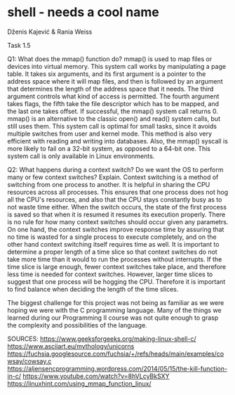 # shell - needs a cool name



Dženis Kajević & Rania Weiss

Task 1.5

Q1: What does the mmap() function do?
mmap() is used to map files or devices into virtual memory. This system call works by manipulating a page table. It takes six arguments, and its first argument is a pointer to the address space where it will map files, and then is followed by an argument that determines the length of the address space that it needs. The third argument controls what kind of access is permitted. The fourth argument takes flags, the fifth take the file descriptor which has to be mapped, and the last one takes offset. If successful, the mmap() system call returns 0. mmap() is an alternative to the classic open() and read() system calls, but still uses them. This system call is optimal for small tasks, since it avoids multiple switches from user and kernel mode. This method is also very efficient with reading and writing into databases. Also, the mmap() syscall is more likely to fail on a 32-bit system, as opposed to a 64-bit one. This system call is only available in Linux environments.

Q2: What happens during a context switch? Do we want the OS to perform many or few context
switches? Explain.
Context switching is a method of switching from one process to another. It is helpful in sharing the CPU resources across all processes. This ensures that one process does not hog all the CPU's resources, and also that the CPU stays constantly busy as to not waste time either. When the switch occurs, the state of the first process is saved so that when it is resumed it resumes its execution properly.
There is no rule for how many context switches should occur given any parametrs. On one hand, the context switches improve response time by assuring that no time is wasted for a single process to execute completely, and on the other hand context switching itself requires time as well. It is important to determine a proper length of a time slice so that context switches do not take more time than it would to run the processes without interrupts. If the time slice is large enough, fewer context switches take place, and therefore less time is needed for context switches. However, larger time slices to suggest that one process will be hogging the CPU. Therefore it is important to find balance when deciding the length of the time slices.

The biggest challenge for this project was not being as familiar as we were hoping we were with the C programming language. Many of the things we learned during our Programming II course was not quite enough to grasp the complexity and possibilities of the language.

SOURCES:
https://www.geeksforgeeks.org/making-linux-shell-c/
https://www.asciiart.eu/mythology/unicorns
https://fuchsia.googlesource.com/fuchsia/+/refs/heads/main/examples/cowsay/cowsay.c
https://aljensencprogramming.wordpress.com/2014/05/15/the-kill-function-in-c/
https://www.youtube.com/watch?v=8hVLcyBkSXY
https://linuxhint.com/using_mmap_function_linux/
